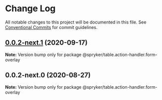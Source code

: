 # Change Log

All notable changes to this project will be documented in this file.
See [Conventional Commits](https://conventionalcommits.org) for commit guidelines.

## [0.0.2-next.1](https://github.com/spryker/ui-components/compare/@spryker/table.action-handler.form-overlay@0.0.2-next.0...@spryker/table.action-handler.form-overlay@0.0.2-next.1) (2020-09-17)

**Note:** Version bump only for package @spryker/table.action-handler.form-overlay





## 0.0.2-next.0 (2020-08-27)

**Note:** Version bump only for package @spryker/table.action-handler.form-overlay
